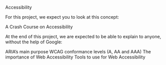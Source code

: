 Accessibility

For this project, we expect you to look at this concept:

A Crash Course on Accessibility

At the end of this project, we are expected to be able to explain to anyone, without the help of Google:

ARIA’s main purpose
WCAG conformance levels (A, AA and AAA)
The importance of Web Accessibility
Tools to use for Web Accessibility